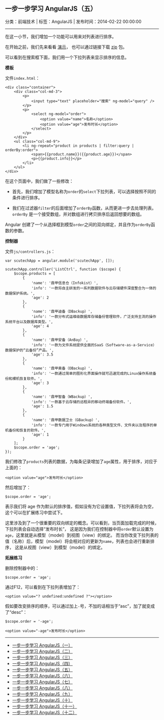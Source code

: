 ## 一步一步学习 AngularJS（五）

分类：前端技术 | 标签：AngularJS | 发布时间：2014-02-22 00:00:00

___

在这一小节，我们增加一个功能可以用来对列表进行排序。

在开始之前，我们先来看看 [演示](/demos/angular-scutech/step4)，
也可以通过链接下载 [zip](/demos/angular-scutech/step4.zip) 包。

可以看到在搜索框下面，我们用一个下拉列表来显示排序的信息。

**模板**

文件```index.html```：

```
<div class="container">
    <div class="col-md-3">
        <p>
            <input type="text" placeholder="搜索" ng-model="query" />
        </p>
        <p>
            <select ng-model="order">
                <option value="name">名称</option>
                <option value="age">发布时长</option>
            </select>
        </p>
    </div>
    <ul class="col-md-9">
        <li ng-repeat="product in products | filter:query | orderBy:order">
            <span>{{product.name}}({{product.age}})</span>
            <p>{{product.info}}</p>
        </li>
    </ul>
</div>
```

在这个页面中，我们做了一些修改：

* 首先，我们增加了模型名称为```order```的```select```下拉列表，可以选择按照不同的条件进行排序。

* 我们在过滤器```filter```的后面增加了```orderBy```函数，从而更进一步去处理列表。```orderBy```
是一个接受数组，并对数组进行拷贝排序后返回想要的数组。

Angular 创建了一个从选择框到模型```order```之间的双向绑定，并且作为```orderBy```函数的参数。

**控制器**

文件```js/controllers.js```：
```
var scutechApp = angular.module('scutechApp', []);

scutechApp.controller('ListCtrl', function ($scope) {
    $scope.products = [
        {
            'name': '鼎甲信息仓（Infokist）',
            'info': '一款将自主研发的一系列数据软件与云存储硬件深度整合为一体的数据保护系统。',
            'age': 2
        },
        {
            'name': '鼎甲迪备（DBackup）',
            'info': '一款分布式运维级数据库存储备份管理软件，广泛支持主流的操作系统平台以及数据库类型。',
            'age': 4
        },
        {
            'name': '鼎甲安备（AnBay）',
            'info': '一款为文件系统提供全面的SaaS（Software-as-a-Service）数据保护的“云备份”产品。',
            'age': 3.5
        },
        {
            'name': '鼎甲奥备（OBackup）',
            'info': '一款通过简单的图形化界面操作就可迅速完成的Linux操作系统备份和裸机恢复软件。',
            'age': 3
        },
        {
            'name': '鼎甲智备（WBackup）',
            'info': '一款基于云存储的远程异的移动终端备份软件。',
            'age': 1.5
        },
        {
            'name': '鼎甲数据卫士（GBackup）',
            'info': '一款专门用于Windows系统的各种类型文件、文件夹以及程序的单机备份和恢复的软件。',
            'age': 1
        }
    ];
    $scope.order = 'age';
});
```

我们修改了```products```列表的数据，为每条记录增加了```age```属性，用于排序，对应于上面的：
```
<option value="age">发布时长</option>
```

然后增加了：
```
$scope.order = 'age';
```
表示我们将 age 作为默认的排序值，假如没有为它设置值，下拉列表将会为空，这个可以在扩展练习中尝试下。

这里涉及到了一个很重要的双向绑定的概念。可以看到，当页面加载完成的时候，下拉列表会自动选择“发布时长”，
这是因为我们在控制器中将```order```默认设置为```age```，这里就是从模型（model）到视图（view）的绑定。
而当你改变下拉列表的值（名称）后，模型（model）将会相对应的更新为```name```，列表也会进行重新排序，
这是从视图（view）到模型（model）的绑定。

**拓展练习**

删除控制器中的：
```
$scope.order = 'age';
```

通过F12，可以看到在下拉列表增加了：
```
<option value="? undefined:undefined ?"></option>
```

假如要改变排序的顺序，可以通过加上```-```号，不加的话相当于“asc”，加了就变成了“desc”：
```
$scope.order = '-age';

<option value="-age">发布时长</option>
```

---

* [一步一步学习 AngularJS（一）](/2014/02/18/angular_scutech_step0)
* [一步一步学习 AngularJS（二）](/2014/02/19/angular_scutech_step1)
* [一步一步学习 AngularJS（三）](/2014/02/20/angular_scutech_step2)
* [一步一步学习 AngularJS（四）](/2014/02/21/angular_scutech_step3)
* [一步一步学习 AngularJS（五）](/2014/02/22/angular_scutech_step4)
* [一步一步学习 AngularJS（六）](/2014/02/23/angular_scutech_step5)
* [一步一步学习 AngularJS（七）](/2014/02/24/angular_scutech_step6)
* [一步一步学习 AngularJS（八）](/2014/02/27/angular_scutech_step7)
* [一步一步学习 AngularJS（九）](/2014/02/28/angular_scutech_step8)
* [一步一步学习 AngularJS（十）](/2014/03/01/angular_scutech_step9)
* [一步一步学习 AngularJS（十一）](/2014/03/02/angular_scutech_step10)
* [一步一步学习 AngularJS（十二）](/2014/03/03/angular_scutech_step11)